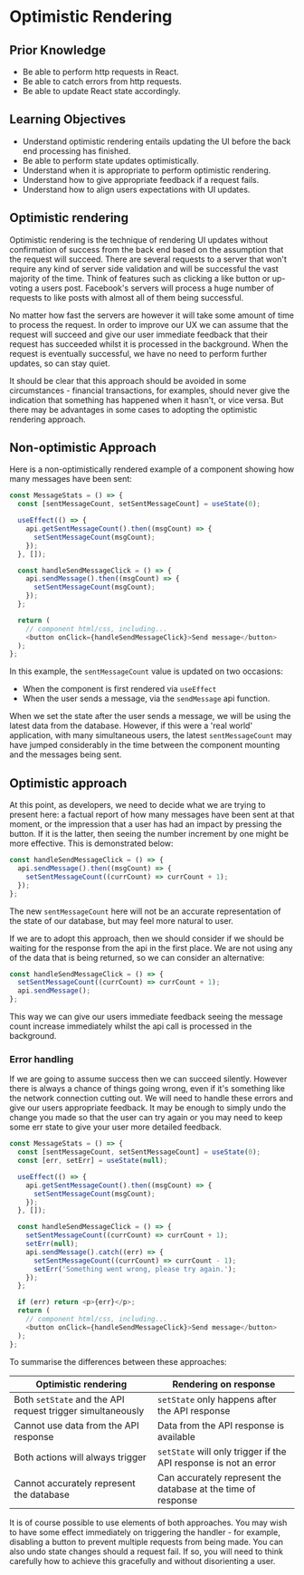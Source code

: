 # Optimistic Rendering

## Prior Knowledge

- Be able to perform http requests in React.
- Be able to catch errors from http requests.
- Be able to update React state accordingly.

## Learning Objectives

- Understand optimistic rendering entails updating the UI before the back end processing has finished.
- Be able to perform state updates optimistically.
- Understand when it is appropriate to perform optimistic rendering.
- Understand how to give appropriate feedback if a request fails.
- Understand how to align users expectations with UI updates.

## Optimistic rendering

Optimistic rendering is the technique of rendering UI updates without confirmation of success from the back end based on the assumption that the request will succeed. There are several requests to a server that won't require any kind of server side validation and will be successful the vast majority of the time. Think of features such as clicking a like button or up-voting a users post. Facebook's servers will process a huge number of requests to like posts with almost all of them being successful.

No matter how fast the servers are however it will take some amount of time to process the request. In order to improve our UX we can assume that the request will succeed and give our user immediate feedback that their request has succeeded whilst it is processed in the background. When the request is eventually successful, we have no need to perform further updates, so can stay quiet.

It should be clear that this approach should be avoided in some circumstances - financial transactions, for examples, should never give the indication that something has happened when it hasn't, or vice versa. But there may be advantages in some cases to adopting the optimistic rendering approach.

## Non-optimistic Approach

Here is a non-optimistically rendered example of a component showing how many messages have been sent:

```js
const MessageStats = () => {
  const [sentMessageCount, setSentMessageCount] = useState(0);

  useEffect(() => {
    api.getSentMessageCount().then((msgCount) => {
      setSentMessageCount(msgCount);
    });
  }, []);

  const handleSendMessageClick = () => {
    api.sendMessage().then((msgCount) => {
      setSentMessageCount(msgCount);
    });
  };

  return (
    // component html/css, including...
    <button onClick={handleSendMessageClick}>Send message</button>
  );
};
```

In this example, the `sentMessageCount` value is updated on two occasions:

- When the component is first rendered via `useEffect`
- When the user sends a message, via the `sendMessage` api function.

When we set the state after the user sends a message, we will be using the latest data from the database. However, if this were a 'real world' application, with many simultaneous users, the latest `sentMessageCount` may have jumped considerably in the time between the component mounting and the messages being sent.

## Optimistic approach

At this point, as developers, we need to decide what we are trying to present here: a factual report of how many messages have been sent at that moment, or the impression that a user has had an impact by pressing the button. If it is the latter, then seeing the number increment by one might be more effective. This is demonstrated below:

```js
const handleSendMessageClick = () => {
  api.sendMessage().then((msgCount) => {
    setSentMessageCount((currCount) => currCount + 1);
  });
};
```

The new `sentMessageCount` here will not be an accurate representation of the state of our database, but may feel more natural to user.

If we are to adopt this approach, then we should consider if we should be waiting for the response from the api in the first place. We are not using any of the data that is being returned, so we can consider an alternative:

```js
const handleSendMessageClick = () => {
  setSentMessageCount((currCount) => currCount + 1);
  api.sendMessage();
};
```

This way we can give our users immediate feedback seeing the message count increase immediately whilst the api call is processed in the background.

### Error handling

If we are going to assume success then we can succeed silently. However there is always a chance of things going wrong, even if it's something like the network connection cutting out. We will need to handle these errors and give our users appropriate feedback. It may be enough to simply undo the change you made so that the user can try again or you may need to keep some err state to give your user more detailed feedback.

```js
const MessageStats = () => {
  const [sentMessageCount, setSentMessageCount] = useState(0);
  const [err, setErr] = useState(null);

  useEffect(() => {
    api.getSentMessageCount().then((msgCount) => {
      setSentMessageCount(msgCount);
    });
  }, []);

  const handleSendMessageClick = () => {
    setSentMessageCount((currCount) => currCount + 1);
    setErr(null);
    api.sendMessage().catch((err) => {
      setSentMessageCount((currCount) => currCount - 1);
      setErr('Something went wrong, please try again.');
    });
  };

  if (err) return <p>{err}</p>;
  return (
    // component html/css, including...
    <button onClick={handleSendMessageClick}>Send message</button>
  );
};
```

To summarise the differences between these approaches:

| **Optimistic rendering**                                   | **Rendering on response**                                        |
| ---------------------------------------------------------- | ---------------------------------------------------------------- |
| Both `setState` and the API request trigger simultaneously | `setState` only happens after the API response                   |
| Cannot use data from the API response                      | Data from the API response is available                          |
| Both actions will always trigger                           | `setState` will only trigger if the API response is not an error |
| Cannot accurately represent the database                   | Can accurately represent the database at the time of response    |

It is of course possible to use elements of both approaches. You may wish to have some effect immediately on triggering the handler - for example, disabling a button to prevent multiple requests from being made. You can also undo state changes should a request fail. If so, you will need to think carefully how to achieve this gracefully and without disorienting a user.

